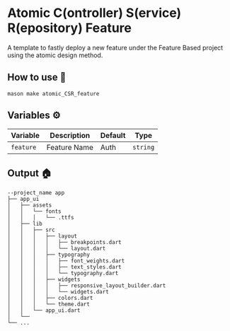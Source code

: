 # Atomic C(ontroller) S(ervice) R(epository) Feature

A template to fastly deploy a new feature under the Feature Based project using the atomic design method.

## How to use 🧾

```
mason make atomic_CSR_feature
```

## Variables ⚙️

| Variable               | Description                     | Default     | Type     |
| ---------------------- | ------------------------------- | ----------- | -------- |
| `feature` | Feature Name | Auth | `string` |

## Output 🏠

```
--project_name app
├── app_ui
│   ├── assets
│   │   └── fonts
│   │   │   └── .ttfs
│   ├── lib
│   │   ├── src
│   │   │   ├── layout
│   │   │   │   ├── breakpoints.dart
│   │   │   │   └── layout.dart
│   │   │   ├── typography
│   │   │   │   ├── font_weights.dart
│   │   │   │   ├── text_styles.dart
│   │   │   │   └── typography.dart
│   │   │   ├── widgets
│   │   │   │   ├── responsive_layout_builder.dart
│   │   │   │   └── widgets.dart
│   │   │   ├── colors.dart
│   │   │   └── theme.dart
│   │   └── app_ui.dart
│   └──
└── ...
```
